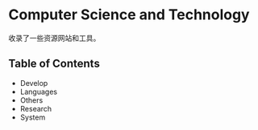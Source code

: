 # Computer Science and Technology

收录了一些资源网站和工具。

## Table of Contents

- Develop
- Languages
- Others
- Research
- System
